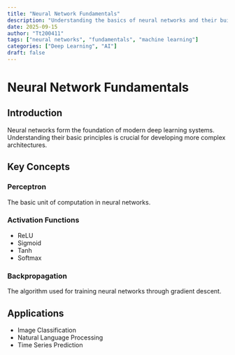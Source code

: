```yaml
---
title: "Neural Network Fundamentals"
description: "Understanding the basics of neural networks and their building blocks"
date: 2025-09-15
author: "Tt200411"
tags: ["neural networks", "fundamentals", "machine learning"]
categories: ["Deep Learning", "AI"]
draft: false
---
```


# Neural Network Fundamentals

## Introduction

Neural networks form the foundation of modern deep learning systems. Understanding their basic principles is crucial for developing more complex architectures.

## Key Concepts

### Perceptron
The basic unit of computation in neural networks.

### Activation Functions
- ReLU
- Sigmoid  
- Tanh
- Softmax

### Backpropagation
The algorithm used for training neural networks through gradient descent.

## Applications
- Image Classification
- Natural Language Processing
- Time Series Prediction